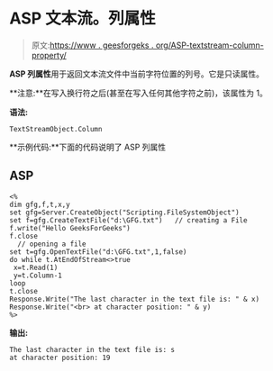 # ASP 文本流。列属性

> 原文:[https://www . geesforgeks . org/ASP-textstream-column-property/](https://www.geeksforgeeks.org/asp-textstream-column-property/)

**ASP 列属性**用于返回文本流文件中当前字符位置的列号。它是只读属性。

**注意:**在写入换行符之后(甚至在写入任何其他字符之前)，该属性为 1。

**语法:**

```
TextStreamObject.Column
```

**示例代码:**下面的代码说明了 ASP 列属性

## ASP

```
<%
dim gfg,f,t,x,y
set gfg=Server.CreateObject("Scripting.FileSystemObject")
set f=gfg.CreateTextFile("d:\GFG.txt")   // creating a File
f.write("Hello GeeksForGeeks")
f.close
  // opening a file
set t=gfg.OpenTextFile("d:\GFG.txt",1,false)
do while t.AtEndOfStream<>true
 x=t.Read(1)
 y=t.Column-1
loop
t.close
Response.Write("The last character in the text file is: " & x)
Response.Write("<br> at character position: " & y)
%>
```

**输出:**

```
The last character in the text file is: s
at character position: 19
```